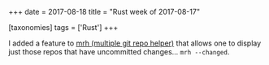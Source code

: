 +++
date = 2017-08-18
title = "Rust week of 2017-08-17"

[taxonomies]
tags = ['Rust']
+++

I added a feature to [mrh (multiple git repo helper)] that allows one to
display just those repos that have uncommitted changes\...
`mrh --changed`.

  [mrh (multiple git repo helper)]: https://github.com/tshepang/mrh
